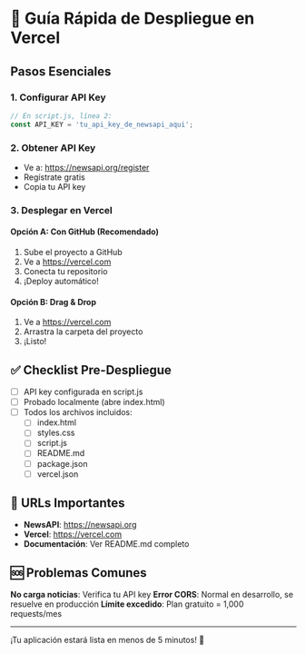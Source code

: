 # 🚀 Guía Rápida de Despliegue en Vercel

## Pasos Esenciales

### 1. Configurar API Key
```javascript
// En script.js, línea 2:
const API_KEY = 'tu_api_key_de_newsapi_aqui';
```

### 2. Obtener API Key
- Ve a: https://newsapi.org/register
- Regístrate gratis
- Copia tu API key

### 3. Desplegar en Vercel

#### Opción A: Con GitHub (Recomendado)
1. Sube el proyecto a GitHub
2. Ve a https://vercel.com
3. Conecta tu repositorio
4. ¡Deploy automático!

#### Opción B: Drag & Drop
1. Ve a https://vercel.com
2. Arrastra la carpeta del proyecto
3. ¡Listo!

## ✅ Checklist Pre-Despliegue

- [ ] API key configurada en script.js
- [ ] Probado localmente (abre index.html)
- [ ] Todos los archivos incluidos:
  - [ ] index.html
  - [ ] styles.css
  - [ ] script.js
  - [ ] README.md
  - [ ] package.json
  - [ ] vercel.json

## 🔗 URLs Importantes

- **NewsAPI**: https://newsapi.org
- **Vercel**: https://vercel.com
- **Documentación**: Ver README.md completo

## 🆘 Problemas Comunes

**No carga noticias**: Verifica tu API key
**Error CORS**: Normal en desarrollo, se resuelve en producción
**Límite excedido**: Plan gratuito = 1,000 requests/mes

---
¡Tu aplicación estará lista en menos de 5 minutos! 🎉


